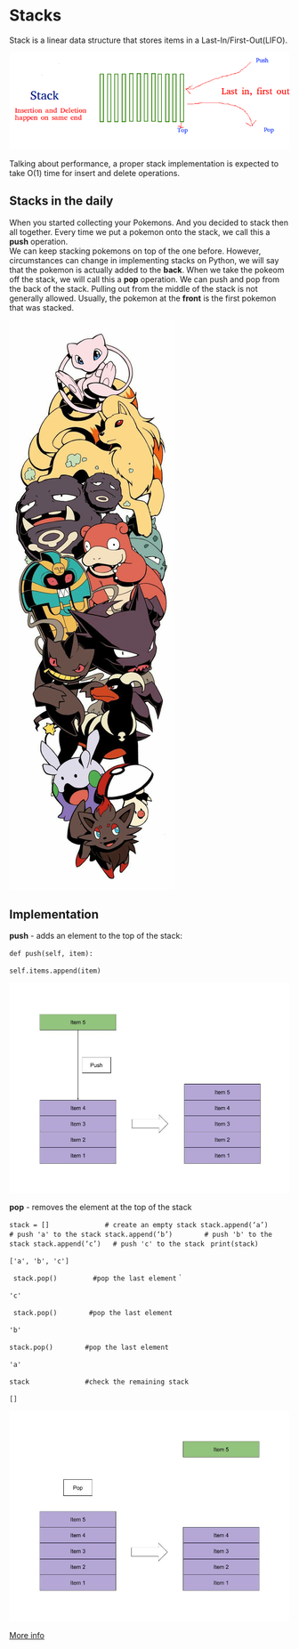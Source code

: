 # Stacks

Stack is a linear data structure that stores items in a Last-In/First-Out(LIFO).

![](stack2.png)


Talking about performance, a proper stack implementation is expected to take O(1) time for insert and delete operations.

## Stacks in the daily

When you started collecting your Pokemons. 
And you decided to stack then all together.
Every time we put a pokemon onto the stack, we call this a **push** operation.  
We can keep stacking pokemons on top of the one before. However, circumstances can change in implementing stacks on Python, we will say that the pokemon is actually added to the **back**. When we take the pokeom off the stack, we will call this a **pop** operation. We can push and pop from the back of the stack. Pulling out from the middle of the stack is not generally allowed. Usually, the pokemon at the **front** is the first pokemon that was stacked. 

![](pokstack.jpeg)
## Implementation 
**push** - adds an element to the top of the stack:

`def push(self, item):`
        
   `self.items.append(item)`

![](push.jpeg)


**pop** - removes the element at the top of the stack

`stack = []         	 # create an empty stack
stack.append(‘a’)  	  	  # push 'a' to the stack
stack.append(‘b’)  		 # push 'b' to the stack
stack.append(‘c’)   # push 'c' to the stack
`
`
print(stack)
`

`
['a', 'b', 'c']
`

`
stack.pop()         #pop the last element`
`

`'c'`

`
stack.pop()        #pop the last element`

`'b'`

`stack.pop()        #pop the last element`


`'a'`

`stack              #check the remaining stack`

`[]`

![](pop.jpeg)

[More info](https://realpython.com/how-to-implement-python-stack/)